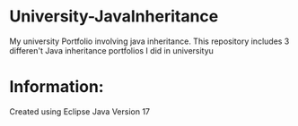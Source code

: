 # University-JavaInheritance
My university Portfolio involving java inheritance.
This repository includes 3 differen't Java inheritance portfolios I did in universityu

# Information:
Created using Eclipse
Java Version 17
